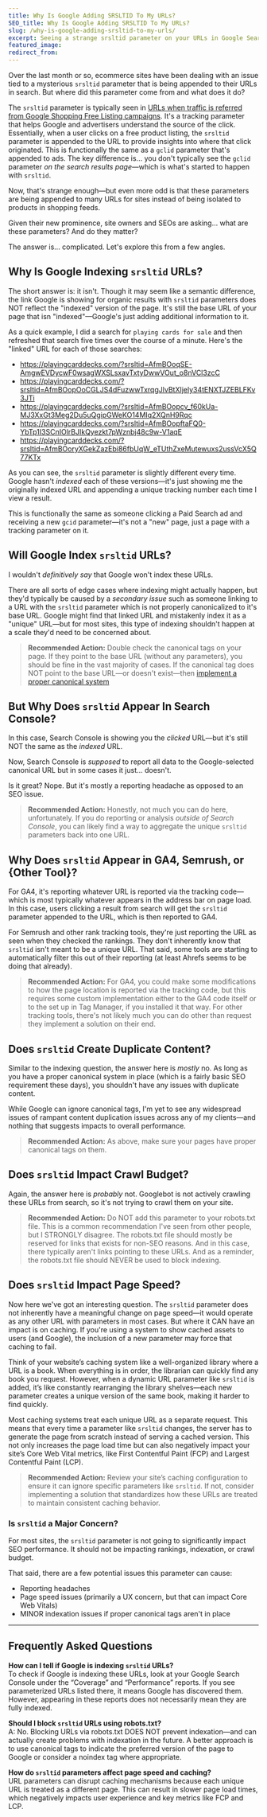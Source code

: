 ```yaml
---
title: Why Is Google Adding SRSLTID To My URLs?
SEO_title: Why Is Google Adding SRSLTID To My URLs?
slug: /why-is-google-adding-srsltid-to-my-urls/
excerpt: Seeing a strange srsltid parameter on your URLs in Google Search? Learn more about what this parameter means and if it's hurting your SEO.
featured_image: 
redirect_from:
---
```

Over the last month or so, ecommerce sites have been dealing with an issue tied to a mysterious `srsltid` parameter that is being appended to their URLs in search. But where did this parameter come from and what does it do?

The `srsltid` parameter is typically seen in [URLs when traffic is referred from Google Shopping Free Listing campaigns](https://support.google.com/analytics/answer/11479699?hl=en). It's a tracking parameter that helps Google and advertisers understand the source of the click. Essentially, when a user clicks on a free product listing, the `srsltid` parameter is appended to the URL to provide insights into where that click originated. This is functionally the same as a `gclid` parameter that's appended to ads. The key difference is... you don't typically see the `gclid` parameter *on the search results page*—which is what's started to happen with `srsltid`.

Now, that's strange enough—but even more odd is that these parameters are being appended to many URLs for sites instead of being isolated to products in shopping feeds.

Given their new prominence, site owners and SEOs are asking... what are these parameters? And do they matter?

The answer is... complicated. Let's explore this from a few angles.

## Why Is Google Indexing `srsltid` URLs?
The short answer is: it isn't. Though it may seem like a semantic difference, the link Google is showing for organic results with `srsltid` parameters does NOT reflect the "indexed" version of the page. It's still the base URL of your page that isn "indexed"—Google's just adding additional information to it.

As a quick example, I did a search for `playing cards for sale` and then refreshed that search five times over the course of a minute. Here's the "linked" URL for each of those searches:

- https://playingcarddecks.com/?srsltid=AfmBOoqSE-AmgwEVDycwF0wsagWXSLsxavTxtyDwwVOut_o8nVCl3zcC
- https://playingcarddecks.com/?srsltid=AfmBOopOoCGLJS4dFuzwwTxrqgJlvBtXIjely34tENXTJZEBLFKv3JTi
- https://playingcarddecks.com/?srsltid=AfmBOopcv_f60kUa-MJ3XxGt3Meg2Du5uQgipGWeKO14MIq2XQnH9Rqc
- https://playingcarddecks.com/?srsltid=AfmBOopftaFQ0-YbTp1I3SCnIOlrBJIkQyezkt7pWznbj48c9w-V1aqE
- https://playingcarddecks.com/?srsltid=AfmBOoryXGekZazEbi86fbUqW_eTUthZxeMutewuxs2ussVcX5Q77KTx

As you can see, the `srsltid` parameter is slightly different every time. Google hasn't _indexed_ each of these versions—it's just showing me the originally indexed URL and appending a unique tracking number each time I view a result.

This is functionally the same as someone clicking a Paid Search ad and receiving a new `gcid` parameter—it's not a "new" page, just a page with a tracking parameter on it.
## Will Google Index `srsltid` URLs?
I wouldn't _definitively say_ that Google won't index these URLs. 

There are all sorts of edge cases where indexing might actually happen, but they'd typically be caused by a _secondary issue_ such as someone linking to a URL with the `srsltid` parameter which is not properly canonicalized to it's base URL. Google might find that linked URL and mistakenly index it as a "unique" URL—but for most sites, this type of indexing shouldn't happen at a scale they'd need to be concerned about.

> **Recommended Action:** Double check the canonical tags on your page. If they point to the base URL (without any parameters), you should be fine in the vast majority of cases.
> If the canonical tag does NOT point to the base URL—or doesn't exist—then [implement a proper canonical system](https://developers.google.com/search/docs/crawling-indexing/consolidate-duplicate-urls)

## But Why Does `srsltid` Appear In Search Console?
In this case, Search Console is showing you the *clicked* URL—but it's still NOT the same as the *indexed* URL.

Now, Search Console is *supposed* to report all data to the Google-selected canonical URL but in some cases it just... doesn't. 

Is it great? Nope. But it's mostly a reporting headache as opposed to an SEO issue.

> **Recommended Action:** Honestly, not much you can do here, unfortunately. If you do reporting or analysis *outside of Search Console*, you can likely find a way to aggregate the unique `srsltid` parameters back into one URL.

## Why Does `srsltid` Appear in GA4, Semrush, or {Other Tool}?
For GA4, it's reporting whatever URL is reported via the tracking code—which is most typically whatever appears in the address bar on page load. In this case, users clicking a result from search will get the `srsltid` parameter appended to the URL, which is then reported to GA4.

For Semrush and other rank tracking tools, they're just reporting the URL as seen when they checked the rankings. They don't inherently know that `srsltid` isn't meant to be a unique URL. That said, some tools are starting to automatically filter this out of their reporting (at least Ahrefs seems to be doing that already).

> **Recommended Action:** For GA4, you could make some modifications to how the page location is reported via the tracking code, but this requires some custom implementation either to the GA4 code itself or to the set up in Tag Manager, if you installed it that way.
> For other tracking tools, there's not likely much you can do other than request they implement a solution on their end.

## Does `srsltid` Create Duplicate Content?
Similar to the indexing question, the answer here is _mostly_ no. As long as you have a proper canonical system in place (which is a fairly basic SEO requirement these days), you shouldn't have any issues with duplicate content.

While Google can ignore canonical tags, I'm yet to see any widespread issues of rampant content duplication issues across any of my clients—and nothing that suggests impacts to overall performance.

> **Recommended Action:** As above, make sure your pages have proper canonical tags on them.

## Does `srsltid` Impact Crawl Budget?
Again, the answer here is _probably_ not. Googlebot is not actively crawling these URLs from search, so it's not trying to crawl them on your site.

> **Recommended Action:** Do NOT add this parameter to your robots.txt file. This is a common recommendation I've seen from other people, but I STRONGLY disagree. The robots.txt file should mostly be reserved for links that exists for non-SEO reasons. And in this case, there typically aren't links pointing to these URLs. 
> And as a reminder, the robots.txt file should NEVER be used to block indexing. 

## Does `srsltid` Impact Page Speed?
Now here we've got an interesting question. The `srsltid` parameter does not inherently have a meaningful change on page speed—it would operate as any other URL with parameters in most cases. But where it CAN have an impact is on caching. If you're using a system to show cached assets to users (and Google), the inclusion of a new parameter may force that caching to fail.

Think of your website’s caching system like a well-organized library where a URL is a book. When everything is in order, the librarian can quickly find any book you request. However, when a dynamic URL parameter like `srsltid` is added, it’s like constantly rearranging the library shelves—each new parameter creates a unique version of the same book, making it harder to find quickly.

Most caching systems treat each unique URL as a separate request. This means that every time a parameter like `srsltid` changes, the server has to generate the page from scratch instead of serving a cached version. This not only increases the page load time but can also negatively impact your site’s Core Web Vital metrics, like First Contentful Paint (FCP) and Largest Contentful Paint (LCP).

> **Recommended Action:** Review your site’s caching configuration to ensure it can ignore specific parameters like `srsltid`. If not, consider implementing a solution that standardizes how these URLs are treated to maintain consistent caching behavior.

### Is `srsltid` a Major Concern?

For most sites, the `srsltid` parameter is not going to significantly impact SEO performance. It should not be impacting rankings, indexation, or crawl budget.

That said, there are a few potential issues this parameter can cause:
- Reporting headaches
- Page speed issues (primarily a UX concern, but that can impact Core Web Vitals)
- MINOR indexation issues if proper canonical tags aren't in place

---
## Frequently Asked Questions

**How can I tell if Google is indexing `srsltid` URLs?**  
To check if Google is indexing these URLs, look at your Google Search Console under the “Coverage” and “Performance” reports. If you see parameterized URLs listed there, it means Google has discovered them. However, appearing in these reports does not necessarily mean they are fully indexed.

**Should I block `srsltid` URLs using robots.txt?**  
A: No. Blocking URLs via robots.txt DOES NOT prevent indexation—and can actually create problems with indexation in the future. A better approach is to use canonical tags to indicate the preferred version of the page to Google or consider a noindex tag where appropriate.

**How do `srsltid` parameters affect page speed and caching?**  
URL parameters can disrupt caching mechanisms because each unique URL is treated as a different page. This can result in slower page load times, which negatively impacts user experience and key metrics like FCP and LCP.